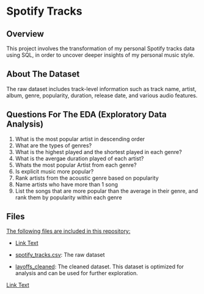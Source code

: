 # Spotify Tracks

## Overview
This project involves the transformation of my personal Spotify tracks data using SQL, in order to uncover deeper insights of my personal music style. 

## About The Dataset 
The raw dataset includes track-level information such as track name, artist, album, genre, popularity, duration, release date, and various audio features. 

## Questions For The EDA (Exploratory Data Analysis)

1. What is the most popular artist in descending order
2. What are the types of genres?
3. What is the highest played and the shortest played in each genre?
4. What is the avergae duration played of each artist?
5. Whats the most popular Artist from each genre?
6. Is explicit music more popular?
7. Rank artists from the acoustic genre based on popularity
8. Name artists who have more than 1 song
9. List the songs that are more popular than the average in their genre, and rank them by popularity within each genre

## Files
<ins>The following files are included in this repository:</ins>

* [Link Text](URL)

* [spotify_tracks.csv](https://github.com/Lrng09/SQL/blob/main/Spotify%20Tracks/spotify_tracks.csv): The raw dataset

* [layoffs_cleaned](https://github.com/Lrng09/SQL/blob/main/Layoffs/layoffs_cleaned.csv): The cleaned dataset. This dataset is optimized for analysis and can be used for further exploration.


[Link Text](URL)





